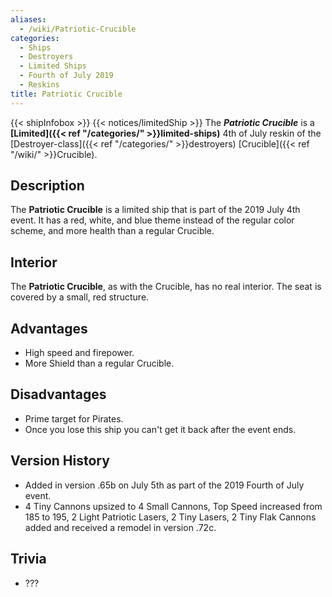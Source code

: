 ```yaml
---
aliases:
  - /wiki/Patriotic-Crucible
categories:
  - Ships
  - Destroyers
  - Limited Ships
  - Fourth of July 2019
  - Reskins
title: Patriotic Crucible
---
```


{{< shipInfobox >}} {{< notices/limitedShip >}} The **_Patriotic Crucible_** is a **[Limited]({{< ref "/categories/" >}}limited-ships)** 4th of July reskin of the [Destroyer-class]({{< ref "/categories/" >}}destroyers) [Crucible]({{< ref "/wiki/" >}}Crucible).

## Description

The **Patriotic Crucible** is a limited ship that is part of the 2019 July 4th event. It has a red, white, and blue theme instead of the regular color scheme, and more health than a regular Crucible.

## Interior

The **Patriotic Crucible**, as with the Crucible, has no real interior. The seat is covered by a small, red structure.

## Advantages

- High speed and firepower.
- More Shield than a regular Crucible.

## Disadvantages

- Prime target for Pirates.
- Once you lose this ship you can't get it back after the event ends.

## Version History

- Added in version .65b on July 5th as part of the 2019 Fourth of July event.
- 4 Tiny Cannons upsized to 4 Small Cannons, Top Speed increased from 185 to 195, 2 Light Patriotic Lasers, 2 Tiny Lasers, 2 Tiny Flak Cannons added and received a remodel in version .72c.

## Trivia

- ???
